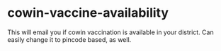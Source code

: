 # cowin-vaccine-availability
This will email you if cowin vaccination is available in your district. Can easily change it to pincode based, as well.
